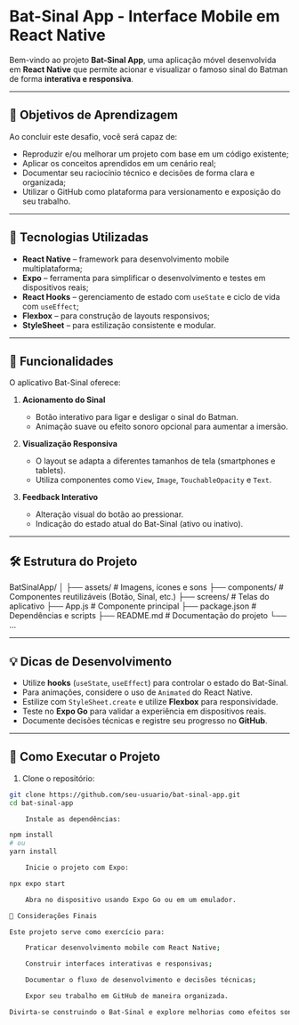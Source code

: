 # Bat-Sinal App - Interface Mobile em React Native

Bem-vindo ao projeto **Bat-Sinal App**, uma aplicação móvel desenvolvida em **React Native** que permite acionar e visualizar o famoso sinal do Batman de forma **interativa e responsiva**.

---

## 📝 Objetivos de Aprendizagem

Ao concluir este desafio, você será capaz de:

- Reproduzir e/ou melhorar um projeto com base em um código existente;  
- Aplicar os conceitos aprendidos em um cenário real;  
- Documentar seu raciocínio técnico e decisões de forma clara e organizada;  
- Utilizar o GitHub como plataforma para versionamento e exposição do seu trabalho.

---

## 🚀 Tecnologias Utilizadas

- **React Native** – framework para desenvolvimento mobile multiplataforma;  
- **Expo** – ferramenta para simplificar o desenvolvimento e testes em dispositivos reais;  
- **React Hooks** – gerenciamento de estado com `useState` e ciclo de vida com `useEffect`;  
- **Flexbox** – para construção de layouts responsivos;  
- **StyleSheet** – para estilização consistente e modular.

---

## 🎯 Funcionalidades

O aplicativo Bat-Sinal oferece:

1. **Acionamento do Sinal**  
   - Botão interativo para ligar e desligar o sinal do Batman.  
   - Animação suave ou efeito sonoro opcional para aumentar a imersão.  

2. **Visualização Responsiva**  
   - O layout se adapta a diferentes tamanhos de tela (smartphones e tablets).  
   - Utiliza componentes como `View`, `Image`, `TouchableOpacity` e `Text`.

3. **Feedback Interativo**  
   - Alteração visual do botão ao pressionar.  
   - Indicação do estado atual do Bat-Sinal (ativo ou inativo).

---

## 🛠️ Estrutura do Projeto

BatSinalApp/
│
├── assets/ # Imagens, ícones e sons
├── components/ # Componentes reutilizáveis (Botão, Sinal, etc.)
├── screens/ # Telas do aplicativo
├── App.js # Componente principal
├── package.json # Dependências e scripts
├── README.md # Documentação do projeto
└── ...


---

## 💡 Dicas de Desenvolvimento

- Utilize **hooks** (`useState`, `useEffect`) para controlar o estado do Bat-Sinal.  
- Para animações, considere o uso de `Animated` do React Native.  
- Estilize com `StyleSheet.create` e utilize **Flexbox** para responsividade.  
- Teste no **Expo Go** para validar a experiência em dispositivos reais.  
- Documente decisões técnicas e registre seu progresso no **GitHub**.  

---

## 📌 Como Executar o Projeto

1. Clone o repositório:

```bash
git clone https://github.com/seu-usuario/bat-sinal-app.git
cd bat-sinal-app

    Instale as dependências:

npm install
# ou
yarn install

    Inicie o projeto com Expo:

npx expo start

    Abra no dispositivo usando Expo Go ou em um emulador.

📝 Considerações Finais

Este projeto serve como exercício para:

    Praticar desenvolvimento mobile com React Native;

    Construir interfaces interativas e responsivas;

    Documentar o fluxo de desenvolvimento e decisões técnicas;

    Expor seu trabalho em GitHub de maneira organizada.

Divirta-se construindo o Bat-Sinal e explore melhorias como efeitos sonoros, animações avançadas e integração com sensores de luz do dispositivo!
